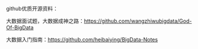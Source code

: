 github优质开源资料：

大数据面试题，大数据成神之路：https://github.com/wangzhiwubigdata/God-Of-BigData

大数据入门指南：https://github.com/heibaiying/BigData-Notes